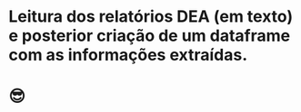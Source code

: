 # Leitura dos relatórios DEA (em texto) e posterior criação de um dataframe com as informações extraídas. 
#  😎
